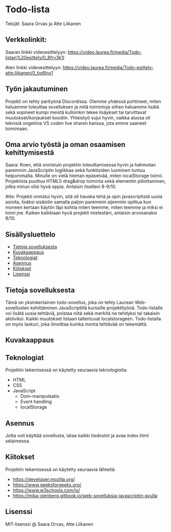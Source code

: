 # Todo-lista
Tekijät: Saara Orvas ja Atte Liikanen

## Verkkolinkit:
Saaran linkki videoesittelyyn: https://video.laurea.fi/media/Todo-listan%20esittely/0_8frv3k1l

Aten linkki videoesittelyyn: https://video.laurea.fi/media/Todo-esittely-atte.liikanen/0_tjo6lnx1

## Työn jakautuminen
Projekti on tehty parityönä Discordissa. Olemme yhdessä pohtineet, miten haluamme toteuttaa sovelluksen ja mitä toimintoja siihen haluamme lisätä sekä sopineet kumpi meistä kulloinkin tekee lisäykset tai tarvittavat muutokset/korjaukset koodiin. Yhteistyö sujui hyvin, vaikka alussa oli teknisiä ongelmia VS coden live sharen kanssa, jota emme saaneet toimimaan.

## Oma arvio työstä ja oman osaamisen kehittymisestä
Saara: Koen, että onnistuin projektin toteuttamisessa hyvin ja hahmotan paremmin JavaScriptin logiikkaa sekä funktioiden luominen tuntuu helpommalta. Minulle on vielä hieman epäselvää, miten localStorage toimii. Projektista puuttuu HTML5 drag&drop toiminta sekä elementin piilottaminen, jotka minun olisi hyvä oppia. Antaisin itselleni 8-9/10.

Atte: Projekti onnistui hyvin, sitä oli hauska tehä ja opin javascriptistä uusia asioita, lisäksi sisäistin samalla paljon paremmin aijemmin opittua kun moneen kertaan käytiin läpi kohtia miten teemme, miten teemme ja miksi ei toimi jne. Kaiken kaikkiaan hyvä projekti mielestäni, antaisin arvosanaksi 8/10.

## Sisällysluettelo

- [Tietoja sovelluksesta](#tietoja-sovelluksesta)
- [Kuvakaappaus](#kuvakaappaus)
- [Teknologiat](#teknologiat)
- [Asennus](#asennus)
- [Kiitokset](#kiitokset)
- [Lisenssi](#lisenssi)

## Tietoja sovelluksesta
Tämä on yksinkertainen todo-sovellus, joka on tehty Laurean Web-sovellusten kehittäminen JavaScriptillä kurssille projektityönä. Todo-listalle voi lisätä uusia tehtäviä, poistaa niitä sekä merkitä ne tehdyksi tai takaisin aktiiviksi. Kaikki muutokset listaan tallentuvat localstorageen. Todo-listalla on myös laskuri, joka ilmoittaa kuinka monta tehtävää on tekemättä.

## Kuvakaappaus


## Teknologiat
Projektin tekemisessä on käytetty seuraavia teknologioita:
- HTML
- CSS
- JavaScript
    - Dom-manipulaatio
    - Event handling
    - localStorage

## Asennus
Jotta voit käyttää sovellusta, lataa kaikki tiedostot ja avaa index.html selaimessa.

## Kiitokset

Projektin tekemisessä on käytetty seuraavia lähteitä: 
- https://developer.mozilla.org/
- https://www.geeksforgeeks.org/
- https://www.w3schools.com/js/
- https://mika-stenberg.gitbook.io/web-sovelluksia-javascriptin-avulla

## Lisenssi
MIT-lisenssi @ Saara Orvas, Atte Liikanen